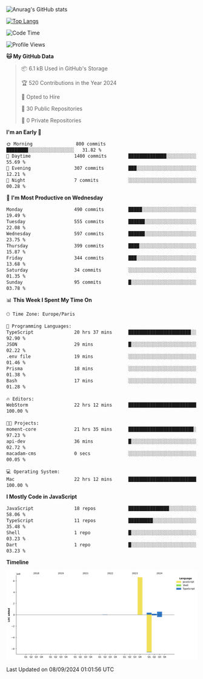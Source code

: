 ![Anurag's GitHub stats](https://github-readme-stats.vercel.app/api?username=sufiane&theme=dark&show_icons=true&count_private=true)


[![Top Langs](https://github-readme-stats.vercel.app/api/top-langs/?username=sufiane&layout=compact)](https://github.com/anuraghazra/github-readme-stats)

<!--START_SECTION:waka-->
![Code Time](http://img.shields.io/badge/Code%20Time-1%2C285%20hrs%2052%20mins-blue)

![Profile Views](http://img.shields.io/badge/Profile%20Views-0-blue)

**🐱 My GitHub Data** 

> 📦 6.1 kB Used in GitHub's Storage 
 > 
> 🏆 520 Contributions in the Year 2024
 > 
> 💼 Opted to Hire
 > 
> 📜 30 Public Repositories 
 > 
> 🔑 0 Private Repositories 
 > 
**I'm an Early 🐤** 

```text
🌞 Morning                800 commits         ████████░░░░░░░░░░░░░░░░░   31.82 % 
🌆 Daytime                1400 commits        ██████████████░░░░░░░░░░░   55.69 % 
🌃 Evening                307 commits         ███░░░░░░░░░░░░░░░░░░░░░░   12.21 % 
🌙 Night                  7 commits           ░░░░░░░░░░░░░░░░░░░░░░░░░   00.28 % 
```
📅 **I'm Most Productive on Wednesday** 

```text
Monday                   490 commits         █████░░░░░░░░░░░░░░░░░░░░   19.49 % 
Tuesday                  555 commits         ██████░░░░░░░░░░░░░░░░░░░   22.08 % 
Wednesday                597 commits         ██████░░░░░░░░░░░░░░░░░░░   23.75 % 
Thursday                 399 commits         ████░░░░░░░░░░░░░░░░░░░░░   15.87 % 
Friday                   344 commits         ███░░░░░░░░░░░░░░░░░░░░░░   13.68 % 
Saturday                 34 commits          ░░░░░░░░░░░░░░░░░░░░░░░░░   01.35 % 
Sunday                   95 commits          █░░░░░░░░░░░░░░░░░░░░░░░░   03.78 % 
```


📊 **This Week I Spent My Time On** 

```text
🕑︎ Time Zone: Europe/Paris

💬 Programming Languages: 
TypeScript               20 hrs 37 mins      ███████████████████████░░   92.90 % 
JSON                     29 mins             █░░░░░░░░░░░░░░░░░░░░░░░░   02.22 % 
.env file                19 mins             ░░░░░░░░░░░░░░░░░░░░░░░░░   01.46 % 
Prisma                   18 mins             ░░░░░░░░░░░░░░░░░░░░░░░░░   01.38 % 
Bash                     17 mins             ░░░░░░░░░░░░░░░░░░░░░░░░░   01.28 % 

🔥 Editors: 
WebStorm                 22 hrs 12 mins      █████████████████████████   100.00 % 

🐱‍💻 Projects: 
moment-core              21 hrs 35 mins      ████████████████████████░   97.23 % 
api-dev                  36 mins             █░░░░░░░░░░░░░░░░░░░░░░░░   02.72 % 
macadam-cms              0 secs              ░░░░░░░░░░░░░░░░░░░░░░░░░   00.05 % 

💻 Operating System: 
Mac                      22 hrs 12 mins      █████████████████████████   100.00 % 
```

**I Mostly Code in JavaScript** 

```text
JavaScript               18 repos            ███████████████░░░░░░░░░░   58.06 % 
TypeScript               11 repos            █████████░░░░░░░░░░░░░░░░   35.48 % 
Shell                    1 repo              █░░░░░░░░░░░░░░░░░░░░░░░░   03.23 % 
Dart                     1 repo              █░░░░░░░░░░░░░░░░░░░░░░░░   03.23 % 
```



**Timeline**

![Lines of Code chart](https://raw.githubusercontent.com/Sufiane/Sufiane/main/assets/bar_graph.png)


 Last Updated on 08/09/2024 01:01:56 UTC
<!--END_SECTION:waka-->


<!--
**Sufiane/sufiane** is a ✨ _special_ ✨ repository because its `README.md` (this file) appears on your GitHub profile.

Here are some ideas to get you started:

- 🔭 I’m currently working on ...
- 🌱 I’m currently learning ...
- 👯 I’m looking to collaborate on ...
- 🤔 I’m looking for help with ...
- 💬 Ask me about ...
- 📫 How to reach me: ...
- 😄 Pronouns: ...
- ⚡ Fun fact: ...
-->
